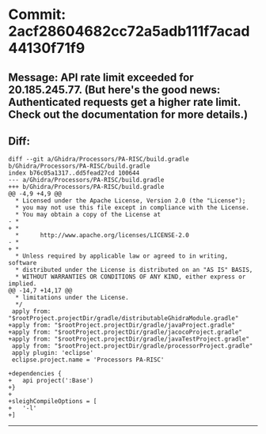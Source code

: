 # Commit: 2acf28604682cc72a5adb111f7acad44130f71f9
## Message: API rate limit exceeded for 20.185.245.77. (But here's the good news: Authenticated requests get a higher rate limit. Check out the documentation for more details.)
## Diff:
```
diff --git a/Ghidra/Processors/PA-RISC/build.gradle b/Ghidra/Processors/PA-RISC/build.gradle
index b76c05a1317..dd5fead27cd 100644
--- a/Ghidra/Processors/PA-RISC/build.gradle
+++ b/Ghidra/Processors/PA-RISC/build.gradle
@@ -4,9 +4,9 @@
  * Licensed under the Apache License, Version 2.0 (the "License");
  * you may not use this file except in compliance with the License.
  * You may obtain a copy of the License at
- * 
+ *
  *      http://www.apache.org/licenses/LICENSE-2.0
- * 
+ *
  * Unless required by applicable law or agreed to in writing, software
  * distributed under the License is distributed on an "AS IS" BASIS,
  * WITHOUT WARRANTIES OR CONDITIONS OF ANY KIND, either express or implied.
@@ -14,7 +14,17 @@
  * limitations under the License.
  */
 apply from: "$rootProject.projectDir/gradle/distributableGhidraModule.gradle"
+apply from: "$rootProject.projectDir/gradle/javaProject.gradle"
+apply from: "$rootProject.projectDir/gradle/jacocoProject.gradle"
+apply from: "$rootProject.projectDir/gradle/javaTestProject.gradle"
 apply from: "$rootProject.projectDir/gradle/processorProject.gradle"
 apply plugin: 'eclipse'
 eclipse.project.name = 'Processors PA-RISC'
 
+dependencies {
+	api project(':Base')
+}
+
+sleighCompileOptions = [
+	'-l'
+]
```
-----------------------------------
